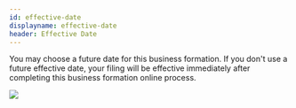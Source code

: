 ```yaml
---
id: effective-date
displayname: effective-date
header: Effective Date
---
```


You may choose a future date for this business formation. If you don't use a future effective date, your filing will be effective immediately after completing this business formation online process.

![](/img/effective-date.jpg)

